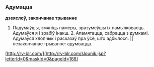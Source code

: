 ### Адумацца
**дзеяслоў, закончанае трыванне**

1. Падумаўшы, змяніць намеры, зразумеўшы іх памылковасць. Адумаўся я і зрабіў інакш. 2. Апамятацца, сабрацца з думкамі. Адумаўся хлопчык і расказаў пра ўсё, што адбылося. || незакончанае трыванне: адумвацца.

<a rel="author">[http://rv-blr.com/](http://rv-blr.com/slounik.jsp?letterId=0&maskId=0&pageId=168)</a>
